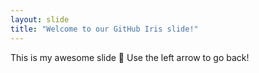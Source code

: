 ```yaml
---
layout: slide
title: "Welcome to our GitHub Iris slide!"
---
```

This is my awesome slide :tada:
Use the left arrow to go back!

